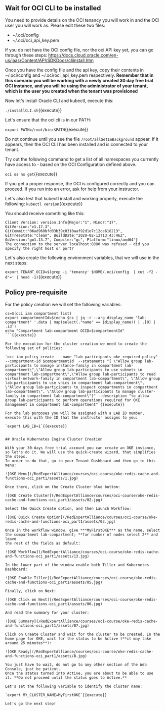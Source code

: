 ## Wait for OCI CLI to be installed

You need to provide details on the OCI tenancy you will work in and the OCI user you will work as. Please edit these two files:

* ~/.oci/config
* ~/.oci/oci_api_key.pem

If you do not have the OCI config file, nor the oci API key yet, you can go through these steps: https://docs.cloud.oracle.com/en-us/iaas/Content/API/SDKDocs/cliinstall.htm

Once you have the config file and the api key, copy their contents in ~/.oci/config and ~/.oci/oci_api_key.pem respectively. 
**Remember that in this scenario you will be working with a newly created 30 day free trial OCI instance, and you will be using the administrator of your
tenant, which is the user you created when the tenant was provisioned**

Now let's install Oracle CLI and kubectl, execute this:

`./installCLI.sh`{{execute}}

Let's ensure that the oci cli is in our PATH:

`export PATH=/root/bin:$PATH`{{execute}}

Do not continue until you see the file `/root/allSetInBackground` appear. If it appears, then the OCI CLI has been installed and is connected to your tenant.

Try out the following command to get a list of all namespaces you currently have access to - based on the OCI Configuration defined above.

`oci os ns get`{{execute}} 

If you get a proper response, the OCI is configured correctly and you can proceed. If you run into an error, ask for help from your instructor.

Let's also test that kubectl install and working properly, execute the following:
`kubectl version`{{execute}}

You should receive something like this:

~~~~
Client Version: version.Info{Major:"1", Minor:"17", GitVersion:"v1.17.3", GitCommit:"06ad960bfd03b39c8310aaf92d1e7c12ce618213", GitTreeState:"clean", BuildDate:"2020-02-12T13:43:46Z", GoVersion:"go1.13.7", Compiler:"gc", Platform:"linux/amd64"}
The connection to the server localhost:8080 was refused - did you specify the right host or port?
~~~~

Let´s also create the following environment variables, that we will use in the next steps:

`export TENANT_OCID=$(grep -i 'tenancy' $HOME/.oci/config  | cut -f2 -d'=' | head -1)`{{execute}}

## Policy pre-requisite

For the policy creation we will set the following variables:

```
cs=$(oci iam compartment list)
export compartmentId=$(echo $cs | jq -r --arg display_name "lab-compartment" '.data | map(select(."name" == $display_name)) | .[0] | .id')
echo "Compartment lab-compartment OCID=$compartmentId"
```{{execute}}

For the execution for the cluster creation we need to create the following set of policies:

`oci iam policy create  --name "lab-participants-oke-required-policy" --compartment-id $compartmentId  --statements "[ \"Allow group lab-participants to manage instance-family in compartment lab-compartment\",\"Allow group lab-participants to use subnets in compartment lab-compartment\",\"Allow group lab-participants to read virtual-network-family in compartment lab-compartment\", \"Allow group lab-participants to use vnics in compartment lab-compartment\", \"Allow group lab-participants to inspect compartments in compartment lab-compartment\", \"Allow group lab-participants to manage cluster-family in compartment lab-compartment\"]" --description "to allow group lab-participants to perform operations required for OKE management in compartment lab-compartment"`{{execute}}

For the lab purposes you will be assigned with a LAB ID number, execute this with the ID that the instructor assigns to you:

`export LAB_ID=1`{{execute}}


## Oracle Kubernetes Engine Cluster Creation

With your 30-days free trial account you can create an OKE instance, so let's do it. We will use the quick-create wizard, that simplifies the steps.
In order to do that, go to your Tenant Dashboard and then go to this menu:

![OKE Menu](/RedExpertAlliance/courses/oci-course/oke-redis-cache-and-functions-oci_part1/assets/1.jpg)

Once there, click on the Create Cluster blue button:

![OKE Create Cluster](/RedExpertAlliance/courses/oci-course/oke-redis-cache-and-functions-oci_part1/assets/02.jpg)

Select the Quick Create option, and then Launch Workflow:

![OKE Quick Create Option](/RedExpertAlliance/courses/oci-course/oke-redis-cache-and-functions-oci_part1/assets/03.jpg)

Once in the workflow window, give ***MyFirstOKE*** as the name, select the compartment lab-compartment; **for number of nodes select 2** and leave 
the rest of the fields as default:

![OKE Workflow](/RedExpertAlliance/courses/oci-course/oke-redis-cache-and-functions-oci_part1/assets/13.jpg)

In the lower part of the window enable both Tiller and Kubernetes Dashboard:

![OKE Enable Tiller](/RedExpertAlliance/courses/oci-course/oke-redis-cache-and-functions-oci_part1/assets/05.jpg)

Finally, click on Next:

![OKE Click on Next](/RedExpertAlliance/courses/oci-course/oke-redis-cache-and-functions-oci_part1/assets/06.jpg)

And read the summary for your cluster:

![OKE Summary](/RedExpertAlliance/courses/oci-course/oke-redis-cache-and-functions-oci_part1/assets/07.jpg)

Click on Create Cluster and wait for the cluster to be created. In the home page for OKE, wait for the status to be Active (**it may take around 25 minutes**):

![OKE Ready](/RedExpertAlliance/courses/oci-course/oke-redis-cache-and-functions-oci_part1/assets/8.jpg)

You just have to wait, do not go to any other section of the Web Console, just be patient. 
Once the status turned into Active, you are about to be able to use it. **Do not proceed until the status goes to Active.**

Let's set the following variable to identify the cluster name:

`export MY_CLUSTER_NAME=MyFirstOKE`{{execute}} 

Let's go the next step!